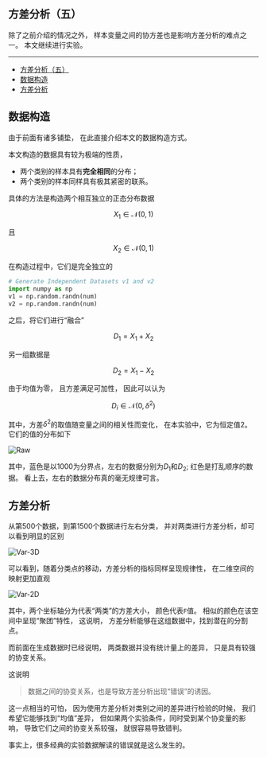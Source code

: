 ## 方差分析（五）

除了之前介绍的情况之外，
样本变量之间的协方差也是影响方差分析的难点之一。
本文继续进行实验。

---

- [方差分析（五）](#方差分析五)
- [数据构造](#数据构造)
- [方差分析](#方差分析)

## 数据构造

由于前面有诸多铺垫，
在此直接介绍本文的数据构造方式。

本文构造的数据具有较为极端的性质，

- 两个类别的样本具有**完全相同**的分布；
- 两个类别的样本同样具有极其紧密的联系。

具体的方法是构造两个相互独立的正态分布数据

$$X_1 \in \mathcal{N}(0, 1)$$

且

$$X_2 \in \mathcal{N}(0, 1)$$

在构造过程中，它们是完全独立的

```python
# Generate Independent Datasets v1 and v2
import numpy as np 
v1 = np.random.randn(num)
v2 = np.random.randn(num)
```

之后，将它们进行“融合”

$$D_1 = X_1 + X_2$$

另一组数据是

$$D_2 = X_1 - X_2$$

由于均值为零，
且方差满足可加性，
因此可以认为

$$D_i \in \mathcal{N}(0, \delta^2)$$

其中，方差$\delta^2$的取值随变量之间的相关性而变化，
在本实验中，它为恒定值$2$。
它们的值的分布如下

![Raw](./anova-5-raw.png)

其中，蓝色是以$1000$为分界点，左右的数据分别为$D_1$和$D_2$;
红色是打乱顺序的数据。
看上去，左右的数据分布真的毫无规律可言。

## 方差分析

从第$500$个数据，到第$1500$个数据进行左右分类，
并对两类进行方差分析，却可以看到明显的区别

![Var-3D](./anova-5-var-3d.png)

可以看到，随着分类点的移动，方差分析的指标同样呈现规律性，
在二维空间的映射更加直观

![Var-2D](./anova-5-var-2d.png)

其中，两个坐标轴分为代表“两类”的方差大小，
颜色代表`F`值。
相似的颜色在该空间中呈现“聚团”特性，
这说明，
方差分析能够在这组数据中，找到潜在的分割点。

而前面在生成数据时已经说明，
两类数据并没有统计量上的差异，
只是具有较强的协变关系。

这说明

> 数据之间的协变关系，也是导致方差分析出现“错误”的诱因。

这一点相当的可怕，
因为使用方差分析对类别之间的差异进行检验的时候，
我们希望它能够找到“均值”差异，
但如果两个实验条件，同时受到某个协变量的影响，
导致它们之间的协变关系较强，
就很容易导致错判。

事实上，很多经典的实验数据解读的错误就是这么发生的。